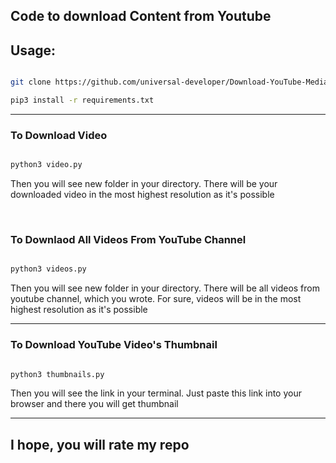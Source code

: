 <h2>Code to download Content from Youtube</h2>

<h2>Usage: </h2>

```bash

git clone https://github.com/universal-developer/Download-YouTube-Media

pip3 install -r requirements.txt

```
<hr>

<h3>To Download Video</h3>

```python

python3 video.py

```

<p>Then you will see new folder in your directory. There will be your downloaded video in the most highest resolution as it's possible</p>

<br>

<h3>To Downlaod All Videos From YouTube Channel</h3>

```python

python3 videos.py

```

<p>Then you will see new folder in your directory. There will be all videos from youtube channel, which you wrote. For sure, videos will be in the most highest resolution as it's possible</p>

<hr>

<h3>To Download YouTube Video's Thumbnail</h3>

```python

python3 thumbnails.py

```

<p>Then you will see the link in your terminal. Just paste this link into your browser and there you will get thumbnail</p>

<hr>

<h2>I hope, you will rate my repo</h2>
